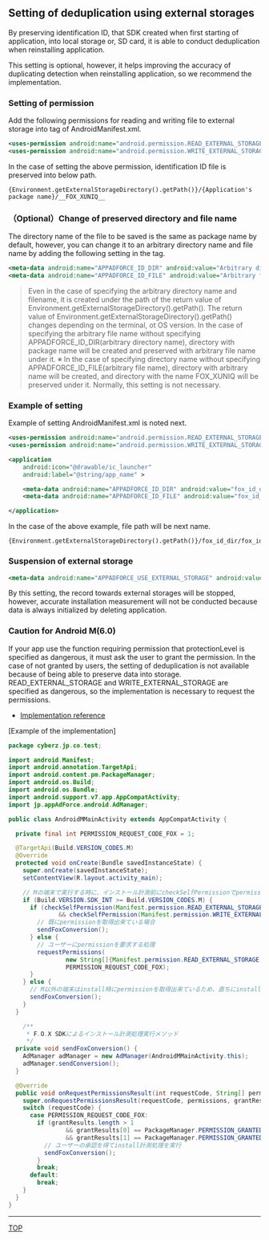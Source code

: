## Setting of deduplication using external storages

By preserving identification ID, that SDK created when first starting of application, into local storage or, SD card, it is able to conduct deduplication when reinstalling application.

This setting is optional, however, it helps improving the accuracy of duplicating detection when reinstalling application, so we recommend the implementation.

### Setting of permission

Add the following permissions for reading and writing file to external storage into <manifest> tag of AndroidManifest.xml.

```xml
<uses-permission android:name="android.permission.READ_EXTERNAL_STORAGE" /><uses-permission android:name="android.permission.WRITE_EXTERNAL_STORAGE" />
```

In the case of setting the above permission, identification ID file is preserved into below path.

```
{Environment.getExternalStorageDirectory().getPath()}/{Application's package name}/__FOX_XUNIQ__
```

### （Optional）Change of preserved directory and file name

The directory name of the file to be saved is the same as package name by default, however, you can change it to an arbitrary directory name and file name by adding the following setting in the <application> tag.

```xml
<meta-data android:name="APPADFORCE_ID_DIR" android:value="Arbitrary directory name" />
<meta-data android:name="APPADFORCE_ID_FILE" android:value="Arbitrary file name" />
```

> Even in the case of specifying the arbitrary directory name and filename, it is created under the path of the return value of Environment.getExternalStorageDirectory().getPath(). The return value of Environment.getExternalStorageDirectory().getPath() changes depending on the terminal, ot OS version.
> In the case of specifying the arbitrary file name without specifying APPADFORCE_ID_DIR(arbitrary directory name), directory with package name will be created and preserved with arbitrary file name under it.
> ※ In the case of specifying directory name without specifying APPADFORCE_ID_FILE(arbitrary file name), directory with arbitrary name will be created, and directory with the name FOX_XUNIQ will be preserved under it.
Normally, this setting is not necessary.

### Example of setting

Example of setting AndroidManifest.xml is noted next.

```xml
<uses-permission android:name="android.permission.READ_EXTERNAL_STORAGE" /><uses-permission android:name="android.permission.WRITE_EXTERNAL_STORAGE" />

<application
	android:icon="@drawable/ic_launcher"
	android:label="@string/app_name" >

	<meta-data android:name="APPADFORCE_ID_DIR" android:value="fox_id_dir" />
	<meta-data android:name="APPADFORCE_ID_FILE" android:value="fox_id_file" />

</application>

```

In the case of the above example, file path will be next name.

```
{Environment.getExternalStorageDirectory().getPath()}/fox_id_dir/fox_id_file
```

### Suspension of external storage

```xml
<meta-data android:name="APPADFORCE_USE_EXTERNAL_STORAGE" android:value="0" />
```

By this setting, the record towards external storages will be stopped, however, accurate installation measurement will not be conducted because data is always initialized by deleting application.

### Caution for Android M(6.0)

If your app use the function requiring permission that protectionLevel is specified as dangerous, it must ask the user to grant the permission. In the case of not granted by users, the setting of deduplication is not available because of being able to preserve data into storage. READ_EXTERNAL_STORAGE and WRITE_EXTERNAL_STORAGE are specified as dangerous, so the implementation is necessary to request the permissions.

* [Implementation reference](https://developer.android.com/training/permissions/requesting.html#perm-request)

[Example of the implementation]
```java
package cyberz.jp.co.test;

import android.Manifest;
import android.annotation.TargetApi;
import android.content.pm.PackageManager;
import android.os.Build;
import android.os.Bundle;
import android.support.v7.app.AppCompatActivity;
import jp.appAdForce.android.AdManager;

public class AndroidMMainActivity extends AppCompatActivity {

  private final int PERMISSION_REQUEST_CODE_FOX = 1;

  @TargetApi(Build.VERSION_CODES.M)
  @Override
  protected void onCreate(Bundle savedInstanceState) {
    super.onCreate(savedInstanceState);
    setContentView(R.layout.activity_main);

    // Mの端末で実行する時に、インストール計測前にcheckSelfPermissionでpermissionsをチェックする
    if (Build.VERSION.SDK_INT >= Build.VERSION_CODES.M) {
      if (checkSelfPermission(Manifest.permission.READ_EXTERNAL_STORAGE) == PackageManager.PERMISSION_GRANTED
              && checkSelfPermission(Manifest.permission.WRITE_EXTERNAL_STORAGE) == PackageManager.PERMISSION_GRANTED) {
        // 既にpermissionを取得出来ている場合
        sendFoxConversion();
      } else {
        // ユーザーにpermissionを要求する処理
        requestPermissions(
                new String[]{Manifest.permission.READ_EXTERNAL_STORAGE, Manifest.permission.WRITE_EXTERNAL_STORAGE},
                PERMISSION_REQUEST_CODE_FOX);
      }
    } else {
      // M以外の端末はinstall時にpermissionを取得出来ているため、直ちにinstall計測処理を実行
      sendFoxConversion();
    }
  }

	/**
	 * F.O.X SDKによるインストール計測処理実行メソッド
	 */
  private void sendFoxConversion() {
    AdManager adManager = new AdManager(AndroidMMainActivity.this);
    adManager.sendConversion();
  }

  @Override
  public void onRequestPermissionsResult(int requestCode, String[] permissions, int[] grantResults) {
    super.onRequestPermissionsResult(requestCode, permissions, grantResults);
    switch (requestCode) {
      case PERMISSION_REQUEST_CODE_FOX:
        if (grantResults.length > 1
                && grantResults[0] == PackageManager.PERMISSION_GRANTED
                && grantResults[1] == PackageManager.PERMISSION_GRANTED) {
          // ユーザーの承認を得てinstall計測処理を実行
          sendFoxConversion();
        }
        break;
      default:
        break;
    }
  }
}
```

---
[TOP](/lang/en/README.md)
